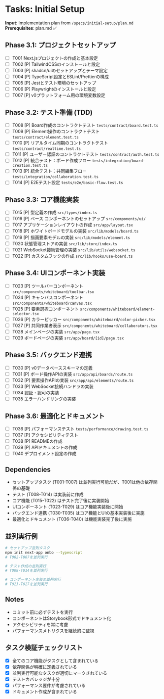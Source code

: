 # Tasks: Initial Setup

**Input**: Implementation plan from `/specs/initial-setup/plan.md`
**Prerequisites**: plan.md ✅

## Phase 3.1: プロジェクトセットアップ
- [ ] T001 Next.jsプロジェクトの作成と基本設定
- [ ] T002 [P] TailwindCSSのインストールと設定
- [ ] T003 [P] shadcn/uiのセットアップとテーマ設定
- [ ] T004 [P] TypeScript設定とESLint/Prettierの構成
- [ ] T005 [P] Jestとテスト環境のセットアップ
- [ ] T006 [P] Playwrightのインストールと設定
- [ ] T007 [P] v0プラットフォーム用の環境変数設定

## Phase 3.2: テスト準備 (TDD)
- [ ] T008 [P] Board作成のコントラクトテスト `tests/contract/board.test.ts`
- [ ] T009 [P] Element操作のコントラクトテスト `tests/contract/element.test.ts`
- [ ] T010 [P] リアルタイム同期のコントラクトテスト `tests/contract/realtime.test.ts`
- [ ] T011 [P] ユーザー認証のコントラクトテスト `tests/contract/auth.test.ts`
- [ ] T012 [P] 統合テスト：ボード作成フロー `tests/integration/board-creation.test.ts`
- [ ] T013 [P] 統合テスト：共同編集フロー `tests/integration/collaboration.test.ts`
- [ ] T014 [P] E2Eテスト設定 `tests/e2e/basic-flow.test.ts`

## Phase 3.3: コア機能実装
- [ ] T015 [P] 型定義の作成 `src/types/index.ts`
- [ ] T016 [P] ベース コンポーネントのセットアップ `src/components/ui/`
- [ ] T017 アプリケーションレイアウトの作成 `src/app/layout.tsx`
- [ ] T018 [P] ホワイトボードモデルの実装 `src/lib/models/board.ts`
- [ ] T019 [P] 描画要素モデルの実装 `src/lib/models/element.ts`
- [ ] T020 状態管理ストアの実装 `src/lib/store/index.ts`
- [ ] T021 WebSocket接続管理の実装 `src/lib/utils/websocket.ts`
- [ ] T022 [P] カスタムフックの作成 `src/lib/hooks/use-board.ts`

## Phase 3.4: UIコンポーネント実装
- [ ] T023 [P] ツールバーコンポーネント `src/components/whiteboard/toolbar.tsx`
- [ ] T024 [P] キャンバスコンポーネント `src/components/whiteboard/canvas.tsx`
- [ ] T025 [P] 要素選択コンポーネント `src/components/whiteboard/element-selector.tsx`
- [ ] T026 [P] カラーピッカー `src/components/whiteboard/color-picker.tsx`
- [ ] T027 [P] 共同作業者表示 `src/components/whiteboard/collaborators.tsx`
- [ ] T028 メインページの実装 `src/app/page.tsx`
- [ ] T029 ボードページの実装 `src/app/board/[id]/page.tsx`

## Phase 3.5: バックエンド連携
- [ ] T030 [P] v0データベーススキーマの定義
- [ ] T031 [P] ボード操作APIの実装 `src/app/api/boards/route.ts`
- [ ] T032 [P] 要素操作APIの実装 `src/app/api/elements/route.ts`
- [ ] T033 [P] WebSocket接続ハンドラの実装
- [ ] T034 認証・認可の実装
- [ ] T035 エラーハンドリングの実装

## Phase 3.6: 最適化とドキュメント
- [ ] T036 [P] パフォーマンステスト `tests/performance/drawing.test.ts`
- [ ] T037 [P] アクセシビリティテスト
- [ ] T038 [P] READMEの作成
- [ ] T039 [P] APIドキュメントの作成
- [ ] T040 デプロイメント設定の作成

## Dependencies
- セットアップタスク (T001-T007) は並列実行可能だが、T001は他の依存関係の基礎
- テスト (T008-T014) は実装前に作成
- コア機能 (T015-T022) はテスト完了後に実装開始
- UIコンポーネント (T023-T029) はコア機能実装後に開始
- バックエンド連携 (T030-T035) はコア機能とUIの基本実装後に実施
- 最適化とドキュメント (T036-T040) は機能実装完了後に実施

## 並列実行例
```bash
# セットアップ並列タスク
npm init next-app onbo --typescript
# T002-T007を並列実行

# テスト作成の並列実行
# T008-T014を並列実行

# コンポーネント実装の並列実行
# T023-T027を並列実行
```

## Notes
- コミット前に必ずテストを実行
- コンポーネントはStorybook形式でドキュメント化
- アクセシビリティを常に考慮
- パフォーマンスメトリクスを継続的に監視

## タスク検証チェックリスト
- [x] 全てのコア機能がタスクとして含まれている
- [x] 依存関係が明確に定義されている
- [x] 並列実行可能なタスクが適切にマークされている
- [x] テストカバレッジが十分
- [x] パフォーマンス要件が考慮されている
- [x] ドキュメント作成が含まれている
